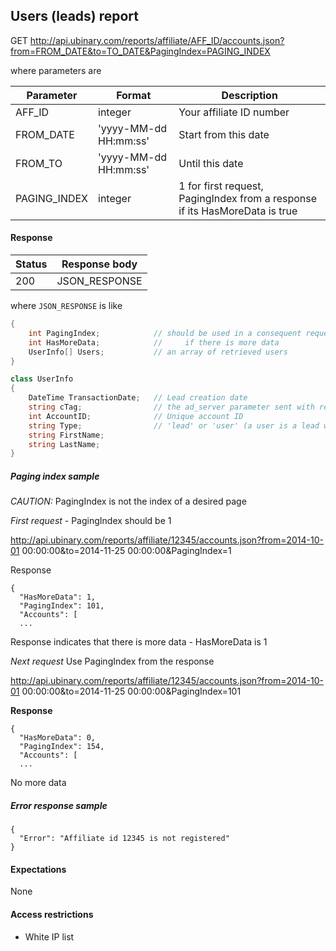 ﻿## Users (leads) report


GET http://api.ubinary.com/reports/affiliate/AFF_ID/accounts.json?from=FROM_DATE&to=TO_DATE&PagingIndex=PAGING_INDEX

where parameters are

Parameter       | Format                  | Description
----------------|-------------------------|-------------
AFF_ID          | integer                 | Your affiliate ID number
FROM_DATE       | 'yyyy-MM-dd HH:mm:ss'   | Start from this date
FROM_TO         | 'yyyy-MM-dd HH:mm:ss'   | Until this date
PAGING_INDEX    | integer                 | 1 for first request, PagingIndex from a response if its HasMoreData is true


#### Response

Status | Response body
-------|--------------
200    | JSON_RESPONSE

where `JSON_RESPONSE` is like

```C#
{
    int PagingIndex;            // should be used in a consequent request
    int HasMoreData;            //     if there is more data
    UserInfo[] Users;           // an array of retrieved users
}

class UserInfo
{
    DateTime TransactionDate;   // Lead creation date
    string cTag;                // the ad_server parameter sent with registration API
    int AccountID;              // Unique account ID
    string Type;                // 'lead' or 'user' (a user is a lead with one successful login)
    string FirstName;
    string LastName;
}
```

##### Paging index sample

*CAUTION:* PagingIndex is not the index of a desired page

_First request_ - PagingIndex should be 1

http://api.ubinary.com/reports/affiliate/12345/accounts.json?from=2014-10-01 00:00:00&to=2014-11-25 00:00:00&PagingIndex=1


Response
```
{
  "HasMoreData": 1,
  "PagingIndex": 101,
  "Accounts": [
  ...
```

Response indicates that there is more data - HasMoreData is 1

_Next request_ Use PagingIndex from the response

http://api.ubinary.com/reports/affiliate/12345/accounts.json?from=2014-10-01 00:00:00&to=2014-11-25 00:00:00&PagingIndex=101

**Response**
```
{
  "HasMoreData": 0,
  "PagingIndex": 154,
  "Accounts": [
  ...
```

No more data

##### Error response sample

```
{
  "Error": "Affiliate id 12345 is not registered"
}
```

#### Expectations
None

#### Access restrictions
- White IP list
